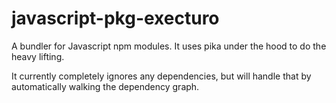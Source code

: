 # javascript-pkg-execturo

A bundler for Javascript npm modules. It uses pika under the hood to do the heavy lifting.

It currently completely ignores any dependencies, but will handle that by automatically walking the dependency graph.
